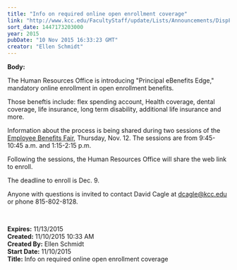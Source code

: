 ```yaml
---
title: "Info on required online open enrollment coverage"
link: "http://www.kcc.edu/FacultyStaff/update/Lists/Announcements/DispForm.aspx?ID=2075"
sort_date: 1447173203000
year: 2015
pubDate: "10 Nov 2015 16:33:23 GMT"
creator: "Ellen Schmidt"
---
```


<div><b>Body:</b> <div class="ExternalClass7450495DEEFF478DB7CDB2D21DDC6203"><p>​The Human Resources Office is introducing &quot;Principal eBenefits Edge,&quot;  mandatory online enrollment in open enrollment benefits.</p>
<p>Those beneftis include: flex spending account, Health coverage, dental coverage, life insurance, long term disability, additional life insurance and more.</p>
<p>Information about the process is being shared during two sessions of the <a href="/FacultyStaff/departments/hr/Documents/2015%20Employee%20Benefits%20Fair%20Agenda.pdf">Employee Benefits Fair</a>, Thursday, Nov. 12. The sessions are from 9:45-10:45 a.m. and 1:15-2:15 p.m. </p>
<p>Following the sessions, the Human Resources Office will share the web link to enroll.</p>
<p>The deadline to enroll is Dec. 9.</p>
<p>Anyone with questions is invited to contact David Cagle at <a href="mailto:dcagle@kcc.edu">dcagle@kcc.edu</a> or phone 815-802-8128.</p>
<p> </p></div></div>
<div><b>Expires:</b> 11/13/2015</div>
<div><b>Created:</b> 11/10/2015 10:33 AM</div>
<div><b>Created By:</b> Ellen Schmidt</div>
<div><b>Start Date:</b> 11/10/2015</div>
<div><b>Title:</b> Info on required online open enrollment coverage</div>
